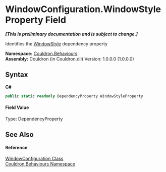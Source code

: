 # WindowConfiguration.WindowStyleProperty Field
 _**\[This is preliminary documentation and is subject to change.\]**_

Identifies the <a href="P_Couldron_Behaviours_WindowConfiguration_WindowStyle">WindowStyle</a>&nbsp;dependency property

**Namespace:**&nbsp;<a href="N_Couldron_Behaviours">Couldron.Behaviours</a><br />**Assembly:**&nbsp;Couldron (in Couldron.dll) Version: 1.0.0.0 (1.0.0.0)

## Syntax

**C#**<br />
``` C#
public static readonly DependencyProperty WindowStyleProperty
```


#### Field Value
Type: DependencyProperty

## See Also


#### Reference
<a href="T_Couldron_Behaviours_WindowConfiguration">WindowConfiguration Class</a><br /><a href="N_Couldron_Behaviours">Couldron.Behaviours Namespace</a><br />